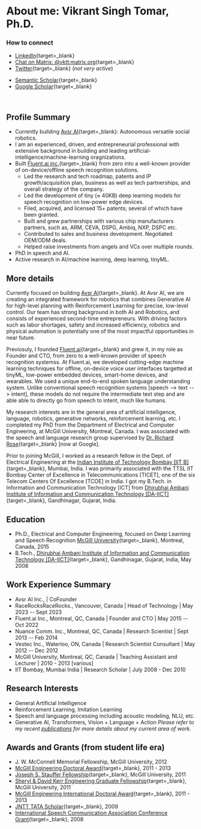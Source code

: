 # About me: Vikrant Singh Tomar, Ph.D.


 <!-- <img style="float: left;margin: 5px 10px;" width="200" height="200" src="pics/vikrant.jpg" alt="Vikrant-photo"> <br> -->


<!-- <img src="pics/vikrant.jpg" alt="Vikrant-photo" style="float:left;width:200px;height:200px;margin: 5px 50px;">
-->

### How to connect
- [LinkedIn](https://www.linkedin.com/in/vktt){target=_blank}
- [Chat on Matrix: @vktt:matrix.org](https://matrix.to/#/@vktt:matrix.org){target=_blank}
- [Twitter](http://twitter.com/vikrantt){target=_blank} (_not very active_)

<!-- 
- [Mastodon: @vktt@masto.ai](https://masto.ai/@vktt){target=_blank} -->
- [Semantic Scholar](https://www.semanticscholar.org/author/Vikrant-Singh-Tomar/3315248){target=_blank}
- [Google Scholar](https://scholar.google.ca/citations?user=VKLqZ2IAAAAJ&hl=en){target=_blank}

<br>

## Profile Summary
- Currently building [Avsr AI](https://www.avsr.io){target=_blank}: Autonomous versatile social robotics. 
- I am an experienced, driven, and entrepreneurial professional with extensive background in building and leading artificial-intelligence/machine-learning oragnizations.
- Built [Fluent.ai inc.](https://www.fluent.ai){target=_blank} from zero into a well-known provider of on-device/offline speech recognition solutions.
    - Led the research and tech roadmap, patents and IP growth/acquisition plan, business as well as tech partnerships, and overall strategy of the company.
    - Led the development of tiny (≈ 40KB) deep learning models for speech recognition on low-power edge devices.
    - Filed, acquired, and licensed 15+ patents; several of which have been granted.
    - Built and grew partnerships with various chip manufacturers partners, such as, ARM, CEVA, DSPG, Ambiq, NXP, DSPC etc.
    - Contributed to sales and business development. Negotiated OEM/ODM deals.
    - Helped raise investments from angels and VCs over multiple rounds.
- PhD in speech and AI.
- Active research in AI/machine learning, deep learning, tinyML.

## More details

Currently focused on building [Avsr AI](https://www.avsr.io){target=_blank}. At Avsr AI, we are creating an integrated framework for robotics that combines Generative AI for high-level planning with Reinforcement Learning for precise, low-level control. Our team has strong background in both AI and Robotics, and consists of experienced second-time entrepreneurs. With driving factors such as labor shortages, safety and increased efficiency, robotics and physical automation is potentially one of the most impactful opportunities in near future.

Previosuly, I founded [Fluent.ai](http://www.fluent.ai){target=_blank} and grew it, in my role as Founder and CTO, from zero to a well-known provider of speech recognition systemss. At Fluent.ai, we developed cutting-edge machine learning techniques for offline, on-device voice user interfaces targetted at tinyML, low-power embedded devices, smart-home devices, and wearables. We used a unique end-to-end spoken language understanding system. Unlike conventional speech recognition systems [speech --> text --> intent], these models do not require the intermediate text step and are able able to directly go from speech to intent, much like humans. 

My research interests are in the general area of artificial intelligence, language, robotics, generative networks, reinforcement learning, etc. I completed my PhD from the Department of Electrical and Computer Engineering, at McGill University, Montreal, Canada. I was associated with the speech and language research group supervised by [Dr. Richard Rose](https://research.google.com/pubs/104847.html){target=_blank} [now at Google].

Prior to joining McGill, I worked as a research fellow in the Dept. of Electrical Engineering at the [Indian Institute of Technology Bombay [IIT B]](http://www.iitb.ac.in){target=_blank}, Mumbai, India. I was primarily associated with the TTSL IIT Bombay Center of Excellence in Telecommunications [TICET], one of the six Telecom Centers Of Excellence [TCOE] in India. I got my B.Tech. in Information and Communication Technology [ICT] from [Dhirubhai Ambani Institute of Information and Communication Technology [DA-IICT]](http://www.daiict.ac.in){target=_blank}, Gandhinagar, Gujarat, India.


## Education
- Ph.D., Electrical and Computer Engineering, focused on Deep Learning and Speech Recognition [McGill University](http://www.mcgill.ca){target=_blank}, Montreal, Canada,
  2015
- B.Tech.,
[Dhirubhai Ambani Institute of Information and Communication Technology [DA-IICT]](http://www.daiict.ac.in){target=_blank}, Gandhinagar, Gujarat, India, May 2008


## Work Experience Summary
- Avsr AI Inc., | CoFounder 
- RaceRocksRaceRocks., Vancouver, Canada | Head of Technology | May 2023 -- Sept 2023
- Fluent.ai Inc., Montreal, QC, Canada | Founder and CTO  | May 2015 -- Oct 2022
- Nuance Comm. Inc., Montreal, QC, Canada | Research Scientist  | Sept 2013 -- Feb 2014
- Vestec Inc., Waterloo, ON, Canada | Research Scientist Consultant | May 2012 -- Dec 2012
- McGill University, Montreal, QC, Canada | Teaching Assistant and Lecturer | 2010 - 2013 [various]
- IIT Bombay, Mumbai India | Research Scholar | July 2008 - Dec 2010

## Research Interests
- General Artificial Intelligence
- Reinforcement Learning, Imitation Learning
- Speech and language processing including acoustic modeling, NLU, etc.
- Generative AI, Transformers, Vision + Language + Action
*Please refer to my recent [publications](./publications.html) for more details about my current area of work.*


## Awards and Grants (from student life era)
- J. W. McConnell Memorial Fellowship, McGill University, 2012
- [McGill Engineering Doctoral Award](http://www.mcgill.ca/engineering/current-students/graduate-students/funding/meda){target=_blank}, 2011 - 2013
- [Joseph S. Stauffer Fellowship](http://www.mcgill.ca/engineering/current-students/graduate-students/funding/meda/named-fellowships/stauffer){target=_blank}, McGill University, 2011
- [Sheryl & David Kerr Engineering Graduate Fellowship](http://www.mcgill.ca/engineering/current-students/graduate-students/funding/meda/named-fellowships/kerr){target=_blank}, McGill University, 2011
- [McGill Engineering International Doctoral Award](http://www.mcgill.ca/engineering/current-students/graduate-students/funding/meita){target=_blank}, 2011 - 2013
- [JNTT TATA Scholar](http://www.dorabjitatatrust.org/id/72/J.N.%20Tata%20Endowment%20for%20the%20Higher%20Education%20of%20Indians/){target=_blank}, 2009
- [International Speech Communication Association Conference Grant](http://www.isca-speech.org/iscaweb/index.php/grants){target=_blank}, 2008

<!--
== Reviews etc.
- IEEE Transactions on Image Processing
- IEEE/ACM Transactions on Audio, Speech, and Language Processing
- IEEE Signal Processing Letters
- ISCA Interspeech Conferences
- IEEE ICASSP Conferences
- IEEE Symposium on Industrial Electronics and Applications
- Elsevier Neurocomputing Journal
- Elsevier Speech Communications Journal
- MDPI Mathematical and Computational Applications
- MDPI Entropy
- MDPI Computers
- MDPI Applied Sciences
I collaborated with three other researchers to organize **[End to End Spoken Language Understanding](https://sites.google.com/fluent.ai/icassp2020slu){target=_blank}** workshop at ICASSP 2020. 



#== Contact
#~~~
#- (https://www.linkedin.com/in/vikrantt/ LinkedIn){target=_blank}
#- (http://twitter.com/vikrantt Twitter){target=_blank}
#{ContactQR.}{img_left}{pics/qrcode.png}{Vikrant Tomar}
#~~~

#~~~
#{Email.}{img_left}{pics/email.jpg}{Vikrant Tomar}
#~~~
-->
